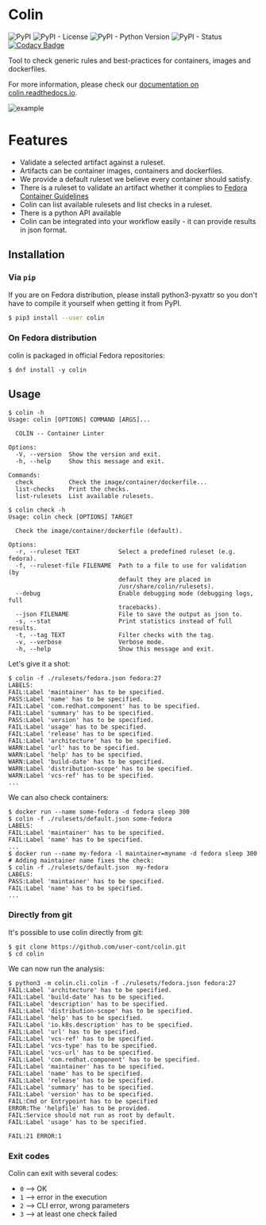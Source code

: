 # Colin

![PyPI](https://img.shields.io/pypi/v/colin.svg)
![PyPI - License](https://img.shields.io/pypi/l/colin.svg)
![PyPI - Python Version](https://img.shields.io/pypi/pyversions/colin.svg)
![PyPI - Status](https://img.shields.io/pypi/status/colin.svg)
[![Codacy Badge](https://api.codacy.com/project/badge/Grade/427eb0c5dfc040cea798b23575dba025)](https://www.codacy.com/app/user-cont/colin?utm_source=github.com&amp;utm_medium=referral&amp;utm_content=user-cont/colin&amp;utm_campaign=Badge_Grade)

Tool to check generic rules and best-practices for containers, images and dockerfiles.

For more information, please check our [documentation on colin.readthedocs.io](https://colin.readthedocs.io/en/latest/).

![example](./docs/example.gif)


# Features

* Validate a selected artifact against a ruleset.
* Artifacts can be container images, containers and dockerfiles.
* We provide a default ruleset we believe every container should satisfy.
* There is a ruleset to validate an artifact whether it complies to [Fedora Container Guidelines](https://fedoraproject.org/wiki/Container:Guidelines)
* Colin can list available rulesets and list checks in a ruleset.
* There is a python API available
* Colin can be integrated into your workflow easily - it can provide results in json format.


## Installation


### Via `pip`

If you are on Fedora distribution, please install python3-pyxattr so you don't
have to compile it yourself when getting it from PyPI.

```bash
$ pip3 install --user colin
```


### On Fedora distribution

colin is packaged in official Fedora repositories:
```
$ dnf install -y colin
```


## Usage

```
$ colin -h
Usage: colin [OPTIONS] COMMAND [ARGS]...

  COLIN -- Container Linter

Options:
  -V, --version  Show the version and exit.
  -h, --help     Show this message and exit.

Commands:
  check          Check the image/container/dockerfile...
  list-checks    Print the checks.
  list-rulesets  List available rulesets.
```

```
$ colin check -h
Usage: colin check [OPTIONS] TARGET

  Check the image/container/dockerfile (default).

Options:
  -r, --ruleset TEXT           Select a predefined ruleset (e.g. fedora).
  -f, --ruleset-file FILENAME  Path to a file to use for validation (by
                               default they are placed in
                               /usr/share/colin/rulesets).
  --debug                      Enable debugging mode (debugging logs, full
                               tracebacks).
  --json FILENAME              File to save the output as json to.
  -s, --stat                   Print statistics instead of full results.
  -t, --tag TEXT               Filter checks with the tag.
  -v, --verbose                Verbose mode.
  -h, --help                   Show this message and exit.
```

Let's give it a shot:
```
$ colin -f ./rulesets/fedora.json fedora:27
LABELS:
FAIL:Label 'maintainer' has to be specified.
PASS:Label 'name' has to be specified.
FAIL:Label 'com.redhat.component' has to be specified.
FAIL:Label 'summary' has to be specified.
PASS:Label 'version' has to be specified.
FAIL:Label 'usage' has to be specified.
FAIL:Label 'release' has to be specified.
FAIL:Label 'architecture' has to be specified.
WARN:Label 'url' has to be specified.
WARN:Label 'help' has to be specified.
WARN:Label 'build-date' has to be specified.
WARN:Label 'distribution-scope' has to be specified.
WARN:Label 'vcs-ref' has to be specified.
...
```

We can also check containers:
```
$ docker run --name some-fedora -d fedora sleep 300
$ colin -f ./rulesets/default.json some-fedora
LABELS:
FAIL:Label 'maintainer' has to be specified.
FAIL:Label 'name' has to be specified.
...
$ docker run --name my-fedora -l maintainer=myname -d fedora sleep 300
# Adding maintainer name fixes the check:
$ colin -f ./rulesets/default.json  my-fedora
LABELS:
PASS:Label 'maintainer' has to be specified.
FAIL:Label 'name' has to be specified.
...
```


### Directly from git

It's possible to use colin directly from git:

```
$ git clone https://github.com/user-cont/colin.git
$ cd colin
```

We can now run the analysis:

```
$ python3 -m colin.cli.colin -f ./rulesets/fedora.json fedora:27
FAIL:Label 'architecture' has to be specified.
FAIL:Label 'build-date' has to be specified.
FAIL:Label 'description' has to be specified.
FAIL:Label 'distribution-scope' has to be specified.
FAIL:Label 'help' has to be specified.
FAIL:Label 'io.k8s.description' has to be specified.
FAIL:Label 'url' has to be specified.
FAIL:Label 'vcs-ref' has to be specified.
FAIL:Label 'vcs-type' has to be specified.
FAIL:Label 'vcs-url' has to be specified.
FAIL:Label 'com.redhat.component' has to be specified.
FAIL:Label 'maintainer' has to be specified.
FAIL:Label 'name' has to be specified.
FAIL:Label 'release' has to be specified.
FAIL:Label 'summary' has to be specified.
FAIL:Label 'version' has to be specified.
FAIL:Cmd or Entrypoint has to be specified
ERROR:The 'helpfile' has to be provided.
FAIL:Service should not run as root by default.
FAIL:Label 'usage' has to be specified.

FAIL:21 ERROR:1
```

### Exit codes

Colin can exit with several codes:

- `0` --> OK
- `1` --> error in the execution
- `2` --> CLI error, wrong parameters
- `3` --> at least one check failed
